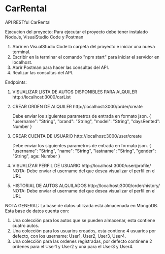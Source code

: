 # CarRental
API RESTful CarRental

Ejecucion del proyecto:
Para ejecutar el proyecto debe tener instalado NodeJs, VisualStudio Code y Postman
 1. Abrir en VisualStudio Code la carpeta del proyecto e iniciar una nueva terminal.
 2. Escribir en la terminar el comando "npm start" para iniciar el servidor en localhost.
 3. Abrir Postman para hacer las consultas del API.
 4. Realizar las consultas del API.
 
 Endpoints:
 
 1. VISUALIZAR LISTA DE AUTOS DISPONIBLES PARA ALQUILER
    http://localhost:3000/carList
    
 2. CREAR ORDEN DE ALQUILER
    http://localhost:3000/order/create
    
    Debe enviar los siguientes parametros de entrada en formato json.
    {
    "username": "String",
    "brand": "String",
    "model": "String",
    "daysRented": Number
    }
    
 3. CREAR CUENTA DE USUARIO
    http://localhost:3000/user/create
    
    Debe enviar los siguientes parametros de entrada en formato json.
    {
    "username": "String",
    "name": "String",
    "lastname": "String",
    "gender": "String",
    age: Number
    }
    
 4. VISUALIZAR PERFIL DE USUARIO
    http://localhost:3000/user/profile/<username>
    NOTA: Debe enviar el username del que desea visualizar el perfil en el URL
    
 5. HISTORIAL DE AUTOS ALQUILADOS
    http://localhost:3000/order/history/<username>
    NOTA: Debe enviar el username del que desea visualizar el perfil en el URL
  
  NOTA GENERAL: La base de datos utilizada está almacenada en MongoDB. Esta base de datos cuenta con:
  1. Una colección para los autos que se pueden almacenar, esta contiene cuatro autos.
  2. Una colección para los usuarios creados, esta contiene 4 usuarios por defecto, con los username: User1, User2, User3, User4.
  3. Una colección para las ordenes registradas, por defecto continene 2 ordenes para el User1 y User2 y una para el User3 y User4.
    
